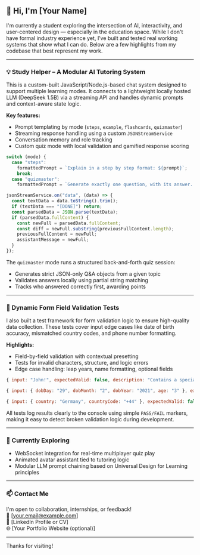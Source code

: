 ## 👋 Hi, I'm [Your Name]

I'm currently a student exploring the intersection of AI, interactivity, and user-centered design — especially in the education space. While I don't have formal industry experience yet, I’ve built and tested real working systems that show what I can do. Below are a few highlights from my codebase that best represent my work.

---

### 💡 Study Helper – A Modular AI Tutoring System

This is a custom-built JavaScript/Node.js-based chat system designed to support multiple learning modes. It connects to a lightweight locally hosted LLM (DeepSeek 1.5B) via a streaming API and handles dynamic prompts and context-aware state logic.

**Key features:**

- Prompt templating by mode (`steps`, `example`, `flashcards`, `quizmaster`)
- Streaming response handling using a custom `JSONStreamService`
- Conversation memory and role tracking
- Custom quiz mode with local validation and gamified response scoring

```js
switch (mode) {
  case "steps":
    formattedPrompt = `Explain in a step by step format: ${prompt}`;
    break;
  case "quizmaster":
    formattedPrompt = `Generate exactly one question, with its answer...`;
```

```js
jsonStreamService.on("data", (data) => {
  const textData = data.toString().trim();
  if (textData === "[DONE]") return;
  const parsedData = JSON.parse(textData);
  if (parsedData.fullContent) {
    const newFull = parsedData.fullContent;
    const diff = newFull.substring(previousFullContent.length);
    previousFullContent = newFull;
    assistantMessage = newFull;
  }
});
```

The `quizmaster` mode runs a structured back-and-forth quiz session:
- Generates strict JSON-only Q&A objects from a given topic
- Validates answers locally using partial string matching
- Tracks who answered correctly first, awarding points

---

### 🧪 Dynamic Form Field Validation Tests

I also built a test framework for form validation logic to ensure high-quality data collection. These tests cover input edge cases like date of birth accuracy, mismatched country codes, and phone number formatting.

**Highlights:**

- Field-by-field validation with contextual presetting
- Tests for invalid characters, structure, and logic errors
- Edge case handling: leap years, name formatting, optional fields

```js
{ input: "John!", expectedValid: false, description: "Contains a special character" }

{ input: { dobDay: "29", dobMonth: "2", dobYear: "2021", age: "3" }, expectedValid: false, description: "Invalid leap year date" }

{ input: { country: "Germany", countryCode: "+44" }, expectedValid: false, description: "Mismatched country and code" }
```

All tests log results clearly to the console using simple `PASS/FAIL` markers, making it easy to detect broken validation logic during development.

---

### 🚧 Currently Exploring

- WebSocket integration for real-time multiplayer quiz play
- Animated avatar assistant tied to tutoring logic
- Modular LLM prompt chaining based on Universal Design for Learning principles

---

### 📫 Contact Me

I'm open to collaboration, internships, or feedback!  
📧 [your.email@example.com]  
💼 [LinkedIn Profile or CV]  
🌐 [Your Portfolio Website (optional)]

---

Thanks for visiting!
